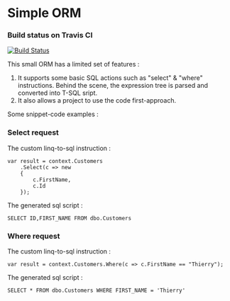 # Simple ORM

### Build status on Travis CI
[![Build Status](https://travis-ci.org/thabart/SimpleOrm.svg?branch=master)](https://travis-ci.org/thabart/SimpleOrm)

This small ORM has a limited set of features :
1. It supports some basic SQL actions such as "select" & "where" instructions. Behind the scene, the expression tree is parsed and converted into T-SQL sript.
2. It also allows a project to use the code first-approach. 

Some snippet-code examples :

### Select request

The custom linq-to-sql instruction :

```
var result = context.Customers
	.Select(c => new
	{
	    c.FirstName,
	    c.Id
	});
```

The generated sql script :
```
SELECT ID,FIRST_NAME FROM dbo.Customers
```

### Where request

The custom linq-to-sql instruction :

```
var result = context.Customers.Where(c => c.FirstName == "Thierry");
```

The generated sql script :

```
SELECT * FROM dbo.Customers WHERE FIRST_NAME = 'Thierry'
```